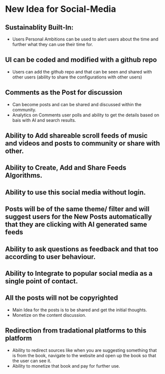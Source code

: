 # New Idea for Social-Media

## Sustainablity Built-In:
  - Users Personal Ambitions can be used to alert users about the time and further what they can use their time for.
## UI can be coded and modified with a github repo
- Users can add the github repo and that can be seen and shared with other users (ability to share the configurations with other users)

## Comments as the Post for discussion
- Can become posts and can be shared and discussed within the community.
- Analytics on Comments user polls and ability to get the details based on bais with AI and search results.

## Ability to Add shareable scroll feeds of music and videos and posts to community or share with other.
## Ability to Create, Add and Share Feeds Algorithms.
## Ability to use this social media without login.
## Posts will be of the same theme/ filter and will suggest users for the New Posts automatically that they are clicking with AI generated same feeds
## Ability to ask questions as feedback and that too according to user behaviour.
## Ability to Integrate to popular social media as a single point of contact.
## All the posts will not be copyrighted
- Main Idea for the posts is to be shared and get the initial thoughts.
- Monetize on the content discussion.

## Redirection from tradational platforms to this platform 
  - Ability to redirect sources like when you are suggesting something that is from the book, navigate to the website and open up the book so that the user can see it.
  - Ability to monetize that book and pay for further use.
